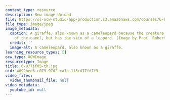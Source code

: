 ```yaml
---
content_type: resource
description: New image Upload
file: https://ol-ocw-studio-app-production.s3.amazonaws.com/courses/6-877j-computational-evolutionary-biology-fall-2005/4892bec6c07997d2ca7b115cd77fd7f9_6-877jf05-th.jpg
file_type: image/jpeg
image_metadata:
  caption: A giraffe, also known as a cameleopard because the creature has the size
    of the camel, but has the skin of a leopard. (Image by Prof. Robert Berwick.)
  credit: ''
  image-alt: A cameleopard, also known as a giraffe.
learning_resource_types: []
ocw_type: OCWImage
resourcetype: Image
title: 6-877jf05-th.jpg
uid: 4892bec6-c079-97d2-ca7b-115cd77fd7f9
video_files:
  video_thumbnail_file: null
video_metadata:
  youtube_id: null
---
```

